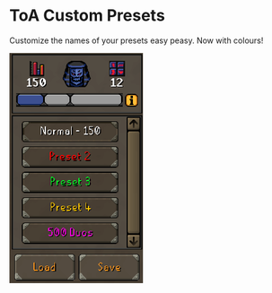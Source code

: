 # ToA Custom Presets
Customize the names of your presets easy peasy. Now with colours!

![img.png](img.png)